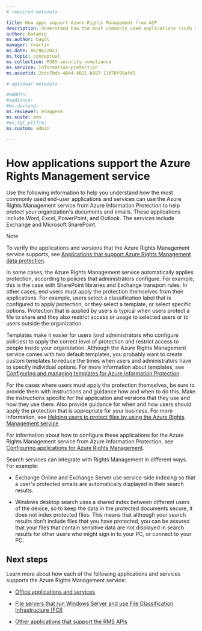 ```yaml
---
# required metadata

title: How apps support Azure Rights Management from AIP
description: Understand how the most commonly used applications (such as Office apps) and services (such as Exchange and SharePoint) can use the Azure Rights Management service from Azure Information Protection to help protect your organization's documents and emails. 
author: batamig
ms.author: bagol
manager: rkarlin
ms.date: 06/06/2021
ms.topic: conceptual
ms.collection: M365-security-compliance
ms.service: information-protection
ms.assetid: 2cdc7bde-4044-4021-b887-11476f99afd9

# optional metadata

#ROBOTS:
#audience:
#ms.devlang:
ms.reviewer: esaggese
ms.suite: ems
#ms.tgt_pltfrm:
ms.custom: admin

---
```


# How applications support the Azure Rights Management service




Use the following information to help you understand how the most commonly used end-user applications and services can use the Azure Rights Management service from Azure Information Protection to help protect your organization's documents and emails. These applications include Word, Excel, PowerPoint, and Outlook. The services include Exchange and Microsoft SharePoint.

> [!NOTE]
> To verify the applications and versions that the Azure Rights Management service supports, see [Applications that support Azure Rights Management data protection](./requirements-applications.md).

In some cases, the Azure Rights Management service automatically applies protection, according to policies that administrators configure. For example, this is the case with SharePoint libraries and Exchange transport rules. In other cases, end users must apply the protection themselves from their applications. For example, users select a classification label that is configured to apply protection, or they select a template, or select specific options. Protection that is applied by users is typical when users protect a file to share and they also restrict access or usage to selected users or to users outside the organization.

Templates make it easier for users (and administrators who configure policies) to apply the correct level of protection and restrict access to people inside your organization. Although the Azure Rights Management service comes with two default templates, you probably want to create custom templates to reduce the times when users and administrators have to specify individual options. For more information about templates, see [Configuring and managing templates for Azure Information Protection](configure-policy-templates.md).

For the cases where users must apply the protection themselves, be sure to provide them with instructions and guidance how and when to do this. Make the instructions specific for the application and versions that they use and how they use them. Also provide guidance for when and how users should apply the protection that is appropriate for your business. For more information, see [Helping users to protect files by using the Azure Rights Management service](help-users.md).

For information about how to configure these applications for the Azure Rights Management service from Azure Information Protection, see [Configuring applications for Azure Rights Management](configure-applications.md).

Search services can integrate with Rights Management in different ways. For example: 

- Exchange Online and Exchange Server use service-side indexing so that a user's protected emails are automatically displayed in their search results. 

- Windows desktop search uses a shared index between different users of the device, so to keep the data in the protected documents secure, it does not index protected files. This means that although your search results don't include files that you have protected, you can be assured that your files that contain sensitive data are not displayed in search results for other users who might sign in to your PC, or connect to your PC. 

## Next steps

Learn more about how each of the following applications and services supports the Azure Rights Management service:

-   [Office applications and services](office-apps-services-support.md)

-   [File servers that run Windows Server and use File Classification Infrastructure (FCI)](file-server-support.md)

-   [Other applications that support the RMS APIs](api-support.md)

